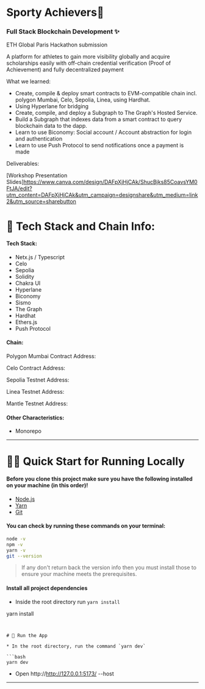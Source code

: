# Sporty Achievers👋 
### Full Stack Blockchain Development ✨
<p> ETH Global Paris Hackathon submission</p>
<p>A platform for athletes to gain more visibility globally and acquire scholarships easily 
with off-chain credential verification (Proof of Achievement) and fully decentralized payment</p>


What we learned:
* Create, compile & deploy  smart contracts to EVM-compatible chain incl. polygon Mumbai, Celo, Sepolia, Linea, using Hardhat.
* Using Hyperlane for bridging  
* Create, compile, and deploy a Subgraph to The Graph's Hosted Service.
* Build a Subgraph that indexes data from a smart contract to query blockchain data to the dapp.
* Learn to use Biconomy: Social account / Account abstraction for login and authentication 
* Learn to use Push Protocol to send notifications once a payment is made


Deliverables: 

[Workshop Presentation Slides]https://www.canva.com/design/DAFpXjHjCAk/ShucBjks85CoavsYM0FtJA/edit?utm_content=DAFpXjHjCAk&utm_campaign=designshare&utm_medium=link2&utm_source=sharebutton

# 🤖 Tech Stack and Chain Info:

#### Tech Stack: 
 - Netx.js / Typescript
 - Celo
 - Sepolia
 - Solidity
 - Chakra UI
 - Hyperlane
 - Biconomy 
 - Sismo 
 - The Graph
 - Hardhat
 - Ethers.js
 - Push Protocol 


#### Chain: 
 
Polygon Mumbai Contract Address:


Celo Contract Address:


Sepolia Testnet Address:


Linea Testnet Address:


Mantle Testnet Address:

#### Other Characteristics: 
 - Monorepo
  
 ---

# 🏄‍♂️ Quick Start for Running Locally

#### Before you clone this project make sure you have the following installed on your machine (in this order)!
* [Node.js](https://nodejs.org/en/) 
* [Yarn](https://classic.yarnpkg.com/en/docs/install/)
* [Git](https://git-scm.com/downloads)

#### You can check by running these commands on your terminal:

```bash
node -v
npm -v
yarn -v
git --version
```
> If any don't return back the version info then you must install those to ensure your machine meets the prerequisites.

#### Install all project dependencies

* Inside the root directory run `yarn install`
  
yarn install
```


# 📱 Run the App

* In the root directory, run the command `yarn dev`

```bash
yarn dev
```
* Open http://http://127.0.0.1:5173/ --host

---
